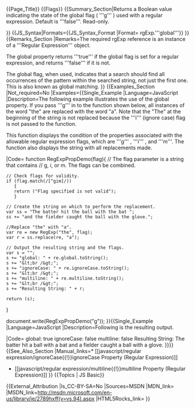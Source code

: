 {{Page_Title}}
{{Flags}}
{{Summary_Section|Returns a Boolean value indicating the state of the global flag ( '''g''' ) used with a regular expression. Default is '''false'''. Read-only.

}}
{{JS_Syntax|Formats={{JS_Syntax_Format
|Format= rgExp.'''global'''}}
}}
{{Remarks_Section
|Remarks=The required rgExp reference is an instance of a '''Regular Expression''' object.

The global property returns '''true''' if the global flag is set for a regular expression, and returns '''false''' if it is not.

The global flag, when used, indicates that a search should find all occurrences of the pattern within the searched string, not just the first one. This is also known as global matching.
}}
{{Examples_Section
|Not_required=No
|Examples={{Single_Example
|Language=JavaScript
|Description=The following example illustrates the use of the global property. If you pass '''g''' in to the function shown below, all instances of the word "the" are replaced with the word "a". Note that the "The" at the beginning of the string is not replaced because the '''i''' (ignore case) flag is not passed to the function.

This function displays the condition of the properties associated with the allowable regular expression flags, which are '''g''' , '''i''' , and '''m'''. The function also displays the string with all replacements made.

|Code= function RegExpPropDemo(flag){
    // The flag parameter is a string that contains
    // g, i, or m.  The flags can be combined.
 
    // Check flags for validity.
    if (flag.match(/[^gim]/))
       {
       return ("Flag specified is not valid");
       }
 
    // Create the string on which to perform the replacement.
    var ss = "The batter hit the ball with the bat ";
    ss += "and the fielder caught the ball with the glove.";
 
    //Replace "the" with "a".
    var re = new RegExp("the", flag);
    var r = ss.replace(re, "a");        
 
    // Output the resulting string and the flags.
    var s = "";
    s += "global: " + re.global.toString();
    s += "&lt;br /&gt;";
    s += "ignoreCase: " + re.ignoreCase.toString();
    s += "&lt;br /&gt;";
    s += "multiline: " + re.multiline.toString();
    s += "&lt;br /&gt;";
    s += "Resulting String: " + r;
 
    return (s);
 }
 
 document.write(RegExpPropDemo("g"));
}}{{Single_Example
|Language=JavaScript
|Description=Following is the resulting output.

|Code= global: true
 ignoreCase: false
 multiline: false
 Resulting String: The batter hit a ball with a bat and a fielder caught a ball with a glove.
}}}}
{{See_Also_Section
|Manual_links=* [[javascript/regular expression/ignoreCase{{!}}ignoreCase Property (Regular Expression)]]
* [[javascript/regular expression/multiline{{!}}multiline Property (Regular Expression)]]
}}
{{Topics | JS Basic}}

{{External_Attribution
|Is_CC-BY-SA=No
|Sources=MSDN
|MDN_link=
|MSDN_link=http://msdn.microsoft.com/en-us/library/ie/2789hxff(v=vs.94).aspx
|HTML5Rocks_link=
}}
